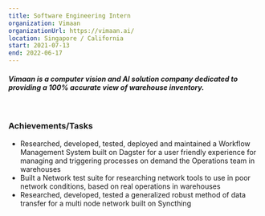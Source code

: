 ```yaml
---
title: Software Engineering Intern
organization: Vimaan
organizationUrl: https://vimaan.ai/
location: Singapore / California
start: 2021-07-13
end: 2022-06-17
---
```


#### *Vimaan is a computer vision and AI solution company dedicated to providing a 100% accurate view of warehouse inventory.*

<br/>

### Achievements/Tasks
* Researched, developed, tested, deployed and maintained a Workflow Management System built on Dagster for a user friendly experience for managing and triggering processes on demand the Operations team in warehouses
* Built a Network test suite for researching network tools to use in poor network conditions, based on real operations in warehouses
* Researched, developed, tested a generalized robust method of data transfer for a multi node network built on Syncthing